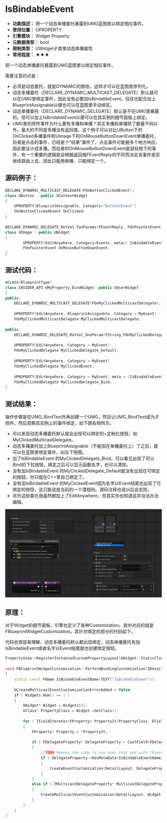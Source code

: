 ﻿# IsBindableEvent

- **功能描述：** 把一个动态单播委托暴露到UMG蓝图里以绑定相应事件。
- **使用位置：** UPROPERTY
- **引擎模块：** Widget Property
- **元数据类型：** bool
- **限制类型：** UWidget子类里动态单播属性
- **常用程度：** ★★★

把一个动态单播委托暴露到UMG蓝图里以绑定相应事件。

需要注意的点是：

- 必须是动态委托，就是DYNAMIC的那些，这样才可以在蓝图里序列化。
- 动态多播委托（DECLARE_DYNAMIC_MULTICAST_DELEGATE）默认就可以在UMG里绑定事件，因此没有必要加IsBindableEvent。往往也配合加上BlueprintAssignable以便也可以在蓝图里手动绑定。
- 动态单播委托（DECLARE_DYNAMIC_DELEGATE）默认是不在UMG里暴露的。但可以加上IsBindableEvent以便可以在其实例的细节面板上绑定。
- UMG里的控件事件为什么要有多播和单播？其实多播和单播除了数量不同以外，最大的不同是多播没有返回值。这个例子可以对比UButton下的OnClicked多播事件和UImage下的OnMouseButtonDownEvent单播委托，前者是点击的事件，已经是个“结果”事件了，点击事件可能被多个地方响应，因此要设计成多播。而后者的OnMouseButtonDownEvent是鼠标按下的事件，有一个重要的逻辑是会根据返回值FEventReply的不同而决定该事件是否继续路由上去，因此只能用单播，只能绑定一个。

## 源码例子：

```cpp
DECLARE_DYNAMIC_MULTICAST_DELEGATE(FOnButtonClickedEvent);
class UButton : public UContentWidget
{
	UPROPERTY(BlueprintAssignable, Category="Button|Event")
	FOnButtonClickedEvent OnClicked;
}

DECLARE_DYNAMIC_DELEGATE_RetVal_TwoParams(FEventReply, FOnPointerEvent, FGeometry, MyGeometry, const FPointerEvent&, MouseEvent);
class UImage : public UWidget
{
		UPROPERTY(EditAnywhere, Category=Events, meta=( IsBindableEvent="True" ))
		FOnPointerEvent OnMouseButtonDownEvent;
}
```

## 测试代码：

```cpp
UCLASS(BlueprintType)
class INSIDER_API UMyProperty_BindWidget :public UUserWidget
{
public:
	DECLARE_DYNAMIC_MULTICAST_DELEGATE(FOnMyClickedMulticastDelegate);

	UPROPERTY(EditAnywhere, BlueprintAssignable, Category = MyEvent)
	FOnMyClickedMulticastDelegate MyClickedMulticastDelegate;

public:
	DECLARE_DYNAMIC_DELEGATE_RetVal_OneParam(FString,FOnMyClickedDelegate,int32,MyValue);

	UPROPERTY(EditAnywhere, Category = MyEvent)
	FOnMyClickedDelegate MyClickedDelegate_Default;

	UPROPERTY(EditAnywhere, Category = MyEvent)
	FOnMyClickedDelegate MyClickedEvent;

	UPROPERTY(EditAnywhere, Category = MyEvent, meta = (IsBindableEvent = "True"))
	FOnMyClickedDelegate MyClickedDelegate_Bind;
}
```

## 测试结果：

操作步骤是在UMG_BindTest外再创建一个UMG，然后让UMG_BindTest成为子控件，然后观察其实例上的事件绑定，如下图右侧所示。

- 可以发现动态多播委托默认就会出现可以绑定的+定制化按钮，如MyClickedMulticastDelegate。
- 动态多播委托加上BlueprintAssignable（不能加在单播委托上）了之后，就可以在蓝图里绑定事件，如左下侧图。
- 加了IsBindableEvent 的MyClickedDelegate_Bind，可以看见出现了可以Bind的下拉按钮，绑定之后可以显示函数名字，也可以清除。
- 没有加IsBindableEvent 的MyClickedDelegate_Default就没有出现在可绑定的按钮，你只能在C++里自己绑定了。
- 没有加IsBindableEvent 的MyClickedEvent因为名字以Event结尾也出现了可绑定的按钮，这只能说是当前的一个潜规则。源码注释也说以后会去除。
- 另外这些委托我虽然都加上了EditAnywhere，但其实你也知道这并没法办法编辑。

![Untitled](Untitled.png)

## 原理：

对于Widget的细节面板，引擎也定义了各种Customization。其中对应的就是FBlueprintWidgetCustomization。其针对绑定的部分的代码如下。

代码也很容易理解，动态多播委托默认都出现绑定，动态单播委托有加IsBindableEvent或者名字以Event结尾就也创建绑定按钮。

```cpp
PropertyView->RegisterInstancedCustomPropertyLayout(UWidget::StaticClass(), FOnGetDetailCustomizationInstance::CreateStatic(&FBlueprintWidgetCustomization::MakeInstance, BlueprintEditorRef, BlueprintEditorRef->GetBlueprintObj()));

void FBlueprintWidgetCustomization::PerformBindingCustomization(IDetailLayoutBuilder& DetailLayout, const TArrayView<UWidget*> Widgets)
{
	static const FName IsBindableEventName(TEXT("IsBindableEvent"));

	bCreateMulticastEventCustomizationErrorAdded = false;
	if ( Widgets.Num() == 1 )
	{
		UWidget* Widget = Widgets[0];
		UClass* PropertyClass = Widget->GetClass();

		for ( TFieldIterator<FProperty> PropertyIt(PropertyClass, EFieldIteratorFlags::IncludeSuper); PropertyIt; ++PropertyIt )
		{
			FProperty* Property = *PropertyIt;

			if ( FDelegateProperty* DelegateProperty = CastField<FDelegateProperty>(*PropertyIt) )
			{
				//TODO Remove the code to use ones that end with "Event".  Prefer metadata flag.
				if ( DelegateProperty->HasMetaData(IsBindableEventName) || DelegateProperty->GetName().EndsWith(TEXT("Event")) )
				{
					CreateEventCustomization(DetailLayout, DelegateProperty, Widget);
				}
			}
			else if ( FMulticastDelegateProperty* MulticastDelegateProperty = CastField<FMulticastDelegateProperty>(Property) )
			{
				CreateMulticastEventCustomization(DetailLayout, Widget->GetFName(), PropertyClass, MulticastDelegateProperty);
			}
		}
	}
}
```